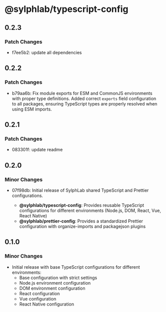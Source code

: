 # @sylphlab/typescript-config

## 0.2.3

### Patch Changes

- f7ee5b2: update all dependencies

## 0.2.2

### Patch Changes

- b79aa6b: Fix module exports for ESM and CommonJS environments with proper type definitions. Added correct `exports` field configuration to all packages, ensuring TypeScript types are properly resolved when using ESM imports.

## 0.2.1

### Patch Changes

- 083301f: update readme

## 0.2.0

### Minor Changes

- 07f98db: Initial release of SylphLab shared TypeScript and Prettier configurations.

  - **@sylphlab/typescript-config**: Provides reusable TypeScript configurations for different environments (Node.js, DOM, React, Vue, React Native)
  - **@sylphlab/prettier-config**: Provides a standardized Prettier configuration with organize-imports and packagejson plugins

## 0.1.0

### Minor Changes

- Initial release with base TypeScript configurations for different environments:
  - Base configuration with strict settings
  - Node.js environment configuration
  - DOM environment configuration
  - React configuration
  - Vue configuration
  - React Native configuration
